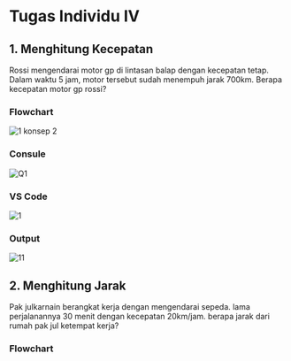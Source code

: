 # Tugas Individu IV
## 1. Menghitung Kecepatan
Rossi mengendarai motor gp di lintasan balap dengan kecepatan tetap. Dalam waktu 5 jam, motor tersebut sudah menempuh jarak 700km. Berapa kecepatan motor gp rossi?
### Flowchart
![1 konsep 2](https://user-images.githubusercontent.com/93004722/139460935-36198603-5323-41ea-bb2b-96d98861c6c0.png)
### Consule
![Q1](https://user-images.githubusercontent.com/93004722/139461441-da5e125f-144c-42b2-bf78-66ad29e123c6.PNG)
### VS Code
![1](https://user-images.githubusercontent.com/93004722/139461709-1a702b18-af08-49c5-84ed-cdd9428565ad.png)
### Output
![11](https://user-images.githubusercontent.com/93004722/139461793-6e98fdfb-cc1b-4662-b9b2-2966fd15f82a.PNG)
## 2. Menghitung Jarak
Pak julkarnain berangkat kerja dengan mengendarai sepeda. lama perjalanannya 30 menit dengan kecepatan 20km/jam. berapa jarak dari rumah pak jul ketempat kerja?
### Flowchart
